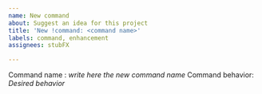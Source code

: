 ```yaml
---
name: New command
about: Suggest an idea for this project
title: 'New !command: <command name>'
labels: command, enhancement
assignees: stubFX

---
```


Command name : 
*write here the new command name*
Command behavior:
*Desired behavior*
